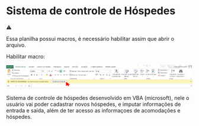 # Sistema de controle de Hóspedes

:warning:

Essa planilha possui macros, é necessário habilitar assim que abrir o arquivo.

Habilitar macro:

![](/Imagens/habilitar_macros.png)

Sistema de controle de hóspedes desenvolvido em VBA (microsoft), nele o usuário vai poder cadastrar novos hóspedes, e imputar informações de entrada e saída, além de ter acesso as informaçoes de acomodações e hóspedes.
